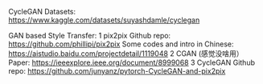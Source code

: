 CycleGAN Datasets: https://www.kaggle.com/datasets/suyashdamle/cyclegan



GAN based Style Transfer:
1 pix2pix 
Github repo:
https://github.com/phillipi/pix2pix 
Some codes and intro in Chinese:
https://aistudio.baidu.com/projectdetail/1119048 
2 CGAN (感觉没啥用）
Paper:
https://ieeexplore.ieee.org/document/8999068 
3 CycleGAN
Github repo:
https://github.com/junyanz/pytorch-CycleGAN-and-pix2pix 
